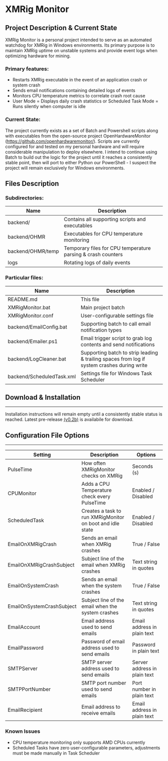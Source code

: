 # XMRig Monitor

## Project Description & Current State

XMRig Monitor is a personal project intended to serve as an automated watchdog for XMRig in Windows environments. Its primary purpose is to
maintain XMRig uptime on unstable systems and provide event logs when optimizing hardware for mining.

### Primary features:

- Restarts XMRig executable in the event of an application crash or system crash
- Sends email notifications containing detailed logs of events
- Monitors CPU temperature metrics to correlate crash root cause
- User Mode = Displays daily crash statistics or Scheduled Task Mode = Runs silently when computer is idle

### Current State:

The project currently exists as a set of Batch and Powershell scripts along with executables from the open-source project OpenHardwareMonitor
(https://github.com/openhardwaremonitor/). Scripts are currently configured for and tested on my personal hardware and will require considerable
manipulation to deploy elsewhere. I intend to continue using Batch to build out the logic for the project until it reaches a consistently stable
point, then will port to either Python our PowerShell - I suspect the project will remain exclusively for Windows environments.

## Files Description

### Subdirectories:

Name            | Description
--------------- | -------------------------------------------------
backend/		| Contains all supporting scripts and executables
backend/OHMR		| Executables for CPU temperature monitoring
backend/OHMR/temp		| Temporary files for CPU temperature parsing & crash counters
logs		| Rotating logs of daily events


### Particular files:

Name            | Description
--------------- | ---------------------------------------------------------------
README.md	| This file
XMRigMonitor.bat		| Main project batch
XMRigMonitor.conf		| User-configurable settings file
backend/EmailConfig.bat	| Supporting batch to call email notification types
backend/Emailer.ps1		| Email trigger script to grab log contents and send notifications
backend/LogCleaner.bat	| Supporting batch to strip leading & trailing spaces from log if system crashes during write
backend/ScheduledTask.xml		| Settings file for Windows Task Scheduler

## Download & Installation
------------

Installation instructions will remain empty until a consistently stable status is reached. Latest pre-release [(v0.2b)](https://github.com/MrClappy/XMRigMonitor/releases/tag/v0.2b) is availabile for download.

## Configuration File Options
------------

Setting            | Description             | Options
--------------- | ----------------- | ------------------------------
PulseTime		| How often XMRigMonitor checks on XMRig  | Seconds (s)
CPUMonitor		| Adds a CPU Temperature check every PulseTime | Enabled / Disabled
ScheduledTask		| Creates a task to run XMRigMonitor on boot and idle state  | Enabled / Disabled
EmailOnXMRigCrash | Sends an email when XMRig crashes | True / False
EmailOnXMRigCrashSubject  | Subject line of the email when XMRig crashes | Text string in quotes
EmailOnSystemCrash  | Sends an email when the system crashes  | True / False
EmailOnSystemCrashSubject | Subject line of the email when the system crashes | Text string in quotes
EmailAccount  | Email address used to send emails | Email address in plain text
EmailPassword | Password of email address used to send emails  |  Password in plain text
SMTPServer  | SMTP server address used to send emails | Server address in plain text
SMTPPortNumber  | SMTP port number used to send emails  | Port number in plain text
EmailRecipient  | Email address to receive emails | Email address in plain text

### Known Issues

- CPU temperature monitoring only supports AMD CPUs currently
- Scheduled Tasks have zero user-configurable parameters, adjustments must be made manually in Task Scheduler
